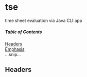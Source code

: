 # tse
time sheet evaluation via Java CLI app

##### Table of Contents  
[Headers](#headers)  
[Emphasis](#emphasis)  
...snip...    
<a name="headers"/>
## Headers